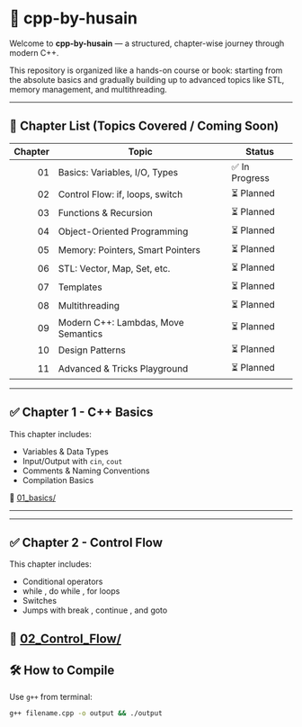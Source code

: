 # 📘 cpp-by-husain

Welcome to **cpp-by-husain** — a structured, chapter-wise journey through modern C++.

This repository is organized like a hands-on course or book: starting from the absolute basics and gradually building up to advanced topics like STL, memory management, and multithreading.

---

## 🧠 Chapter List (Topics Covered / Coming Soon)

| Chapter | Topic                        | Status       |
|--------:|------------------------------|--------------|
| 01      | Basics: Variables, I/O, Types | ✅ In Progress |
| 02      | Control Flow: if, loops, switch | ⏳ Planned     |
| 03      | Functions & Recursion        | ⏳ Planned     |
| 04      | Object-Oriented Programming  | ⏳ Planned     |
| 05      | Memory: Pointers, Smart Pointers | ⏳ Planned     |
| 06      | STL: Vector, Map, Set, etc.  | ⏳ Planned     |
| 07      | Templates                    | ⏳ Planned     |
| 08      | Multithreading               | ⏳ Planned     |
| 09      | Modern C++: Lambdas, Move Semantics | ⏳ Planned     |
| 10      | Design Patterns              | ⏳ Planned     |
| 11      | Advanced & Tricks Playground | ⏳ Planned     |

---

## ✅ Chapter 1 - C++ Basics

This chapter includes:
- Variables & Data Types
- Input/Output with `cin`, `cout`
- Comments & Naming Conventions
- Compilation Basics

📁 [01_basics/](./01_basics)

---

---

## ✅ Chapter 2 - Control Flow

This chapter includes:
- Conditional operators
- while , do while , for loops
- Switches
- Jumps with break , continue , and goto

📁 [02_Control_Flow/](./02_Control_Flow)
---

## 🛠️ How to Compile

Use `g++` from terminal:

```bash
g++ filename.cpp -o output && ./output
